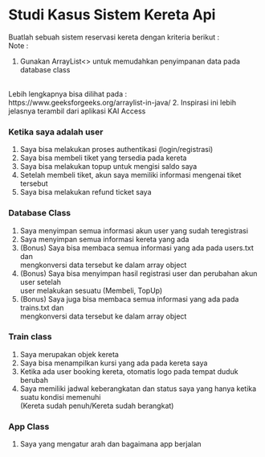 # Studi Kasus Sistem Kereta Api

Buatlah sebuah sistem reservasi kereta dengan kriteria berikut : 
<br>
Note : 
1. Gunakan ArrayList<> untuk memudahkan penyimpanan data pada database class
<br>
Lebih lengkapnya bisa dilihat pada : https://www.geeksforgeeks.org/arraylist-in-java/
2. Inspirasi ini lebih jelasnya terambil dari aplikasi KAI Access

### Ketika saya adalah user 
1. Saya bisa melakukan proses authentikasi (login/registrasi)
2. Saya bisa membeli tiket yang tersedia pada kereta
3. Saya bisa melakukan topup untuk mengisi saldo saya
4. Setelah membeli tiket, akun saya memiliki informasi mengenai tiket tersebut
5. Saya bisa melakukan refund ticket saya

### Database Class
1. Saya menyimpan semua informasi akun user yang sudah teregistrasi
2. Saya menyimpan semua informasi kereta yang ada
3. (Bonus) Saya bisa membaca semua informasi yang ada pada users.txt dan <br>
mengkonversi data tersebut ke dalam array object
4. (Bonus) Saya bisa menyimpan hasil registrasi user dan perubahan akun user setelah <br>
user melakukan sesuatu (Membeli, TopUp)
6. (Bonus) Saya juga bisa membaca semua informasi yang ada pada trains.txt dan <br>
mengkonversi data tersebut ke dalam array object

### Train class
1. Saya merupakan objek kereta
2. Saya bisa menampilkan kursi yang ada pada kereta saya
3. Ketika ada user booking kereta, otomatis logo pada tempat duduk berubah
4. Saya memiliki jadwal keberangkatan dan status saya yang hanya ketika suatu kondisi memenuhi
<br> (Kereta sudah penuh/Kereta sudah berangkat)

### App Class
1. Saya yang mengatur arah dan bagaimana app berjalan

